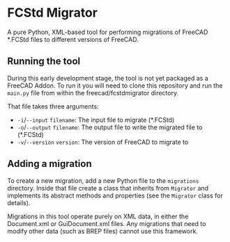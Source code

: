 # FCStd Migrator

A pure Python, XML-based tool for performing migrations of FreeCAD *.FCStd files to different versions of FreeCAD.

## Running the tool

During this early development stage, the tool is not yet packaged as a FreeCAD Addon. To run it you will need to clone this repository and run the `main.py` file from within the freecad/fcstdmigrator directory.

That file takes three arguments:
* `-i`/`--input` `filename`: The input file to migrate (*.FCStd)
* `-o`/`--output` `filename`: The output file to write the migrated file to (*.FCStd)
* `-v`/`--version` `version`: The version of FreeCAD to migrate to

## Adding a migration

To create a new migration, add a new Python file to the `migrations` directory. Inside that file create a class that inherits from `Migrator` and implements its abstract methods and properties (see the `Migrator` class for details).

Migrations in this tool operate purely on XML data, in either the Document.xml or GuiDocument.xml files. Any migrations that need to modify other data (such as BREP files) cannot use this framework.